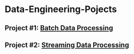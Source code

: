 # Data-Engineering-Pojects

## Project #1: [Batch Data Processing](https://github.com/Mregojos/Batch-Data-Processing)

## Project #2: [Streaming Data Processing](https://github.com/Mregojos/Streaming-Data-Processing)
